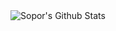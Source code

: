<img align="left" alt="Sopor's Github Stats" src="github-readme-stats-iota-seven-58.vercel.app/api?username=Sopor&custom_title=Sopor%27s%20GitHub%20Stats&show_icons=true&include_all_commits=true&hide_border=true" />
